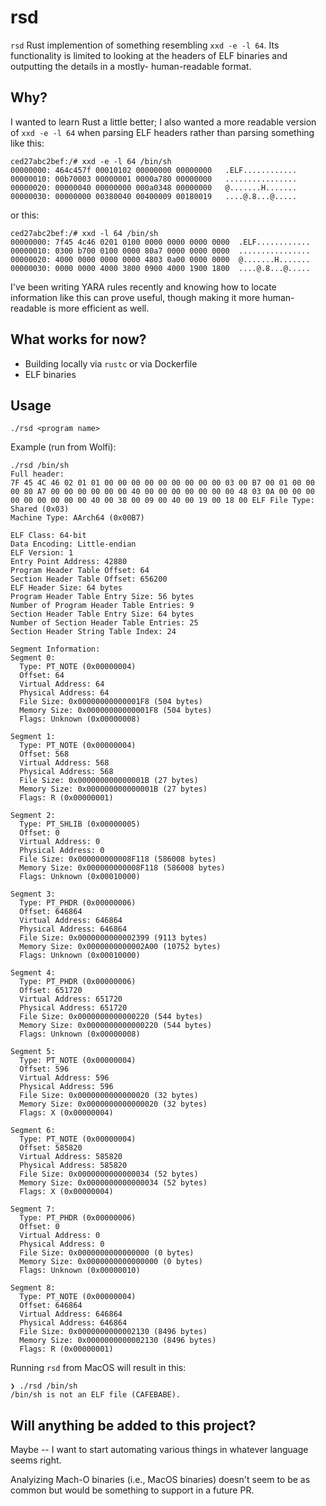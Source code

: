 # rsd

`rsd` Rust implemention of something resembling `xxd -e -l 64`. Its functionality is limited to looking at the headers of ELF binaries and outputting the details in a mostly- human-readable format.

## Why?

I wanted to learn Rust a little better; I also wanted a more readable version of `xxd -e -l 64` when parsing ELF headers rather than parsing something like this:
```
ced27abc2bef:/# xxd -e -l 64 /bin/sh
00000000: 464c457f 00010102 00000000 00000000   .ELF............
00000010: 00b70003 00000001 0000a780 00000000   ................
00000020: 00000040 00000000 000a0348 00000000   @.......H.......
00000030: 00000000 00380040 00400009 00180019   ....@.8...@.....
```
or this:
```
ced27abc2bef:/# xxd -l 64 /bin/sh
00000000: 7f45 4c46 0201 0100 0000 0000 0000 0000  .ELF............
00000010: 0300 b700 0100 0000 80a7 0000 0000 0000  ................
00000020: 4000 0000 0000 0000 4803 0a00 0000 0000  @.......H.......
00000030: 0000 0000 4000 3800 0900 4000 1900 1800  ....@.8...@.....
```

I've been writing YARA rules recently and knowing how to locate information like this can prove useful, though making it more human-readable is more efficient as well.

## What works for now?

- Building locally via `rustc` or via Dockerfile
- ELF binaries

## Usage

`./rsd <program name>`

Example (run from Wolfi):
```
./rsd /bin/sh
Full header:
7F 45 4C 46 02 01 01 00 00 00 00 00 00 00 00 00 03 00 B7 00 01 00 00 00 80 A7 00 00 00 00 00 00 40 00 00 00 00 00 00 00 48 03 0A 00 00 00 00 00 00 00 00 00 40 00 38 00 09 00 40 00 19 00 18 00 ELF File Type: Shared (0x03)
Machine Type: AArch64 (0x00B7)

ELF Class: 64-bit
Data Encoding: Little-endian
ELF Version: 1
Entry Point Address: 42880
Program Header Table Offset: 64
Section Header Table Offset: 656200
ELF Header Size: 64 bytes
Program Header Table Entry Size: 56 bytes
Number of Program Header Table Entries: 9
Section Header Table Entry Size: 64 bytes
Number of Section Header Table Entries: 25
Section Header String Table Index: 24

Segment Information:
Segment 0:
  Type: PT_NOTE (0x00000004)
  Offset: 64
  Virtual Address: 64
  Physical Address: 64
  File Size: 0x00000000000001F8 (504 bytes)
  Memory Size: 0x00000000000001F8 (504 bytes)
  Flags: Unknown (0x00000008)

Segment 1:
  Type: PT_NOTE (0x00000004)
  Offset: 568
  Virtual Address: 568
  Physical Address: 568
  File Size: 0x000000000000001B (27 bytes)
  Memory Size: 0x000000000000001B (27 bytes)
  Flags: R (0x00000001)

Segment 2:
  Type: PT_SHLIB (0x00000005)
  Offset: 0
  Virtual Address: 0
  Physical Address: 0
  File Size: 0x000000000008F118 (586008 bytes)
  Memory Size: 0x000000000008F118 (586008 bytes)
  Flags: Unknown (0x00010000)

Segment 3:
  Type: PT_PHDR (0x00000006)
  Offset: 646864
  Virtual Address: 646864
  Physical Address: 646864
  File Size: 0x0000000000002399 (9113 bytes)
  Memory Size: 0x0000000000002A00 (10752 bytes)
  Flags: Unknown (0x00010000)

Segment 4:
  Type: PT_PHDR (0x00000006)
  Offset: 651720
  Virtual Address: 651720
  Physical Address: 651720
  File Size: 0x0000000000000220 (544 bytes)
  Memory Size: 0x0000000000000220 (544 bytes)
  Flags: Unknown (0x00000008)

Segment 5:
  Type: PT_NOTE (0x00000004)
  Offset: 596
  Virtual Address: 596
  Physical Address: 596
  File Size: 0x0000000000000020 (32 bytes)
  Memory Size: 0x0000000000000020 (32 bytes)
  Flags: X (0x00000004)

Segment 6:
  Type: PT_NOTE (0x00000004)
  Offset: 585820
  Virtual Address: 585820
  Physical Address: 585820
  File Size: 0x0000000000000034 (52 bytes)
  Memory Size: 0x0000000000000034 (52 bytes)
  Flags: X (0x00000004)

Segment 7:
  Type: PT_PHDR (0x00000006)
  Offset: 0
  Virtual Address: 0
  Physical Address: 0
  File Size: 0x0000000000000000 (0 bytes)
  Memory Size: 0x0000000000000000 (0 bytes)
  Flags: Unknown (0x00000010)

Segment 8:
  Type: PT_NOTE (0x00000004)
  Offset: 646864
  Virtual Address: 646864
  Physical Address: 646864
  File Size: 0x0000000000002130 (8496 bytes)
  Memory Size: 0x0000000000002130 (8496 bytes)
  Flags: R (0x00000001)
```

Running `rsd` from MacOS will result in this:
```
❯ ./rsd /bin/sh
/bin/sh is not an ELF file (CAFEBABE).
```

## Will anything be added to this project?

Maybe -- I want to start automating various things in whatever language seems right. 

Analyizing Mach-O binaries (i.e., MacOS binaries) doesn't seem to be as common but would be something to support in a future PR.
